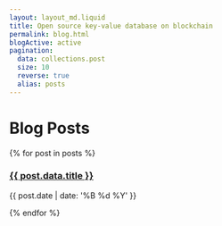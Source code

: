 ```yaml
---
layout: layout_md.liquid
title: Open source key-value database on blockchain
permalink: blog.html
blogActive: active
pagination:
  data: collections.post
  size: 10
  reverse: true
  alias: posts
---
```


# Blog Posts

{% for post in posts %}
  <article>
    <h3 class="kva-blog-list-title">
      <a href=".{{ post.url | url }}">{{ post.data.title }}</a>
    </h3>
    <p class="kva-blog-list-date">{{ post.date | date: '%B %d %Y' }}</p>
  </article>
{% endfor %}